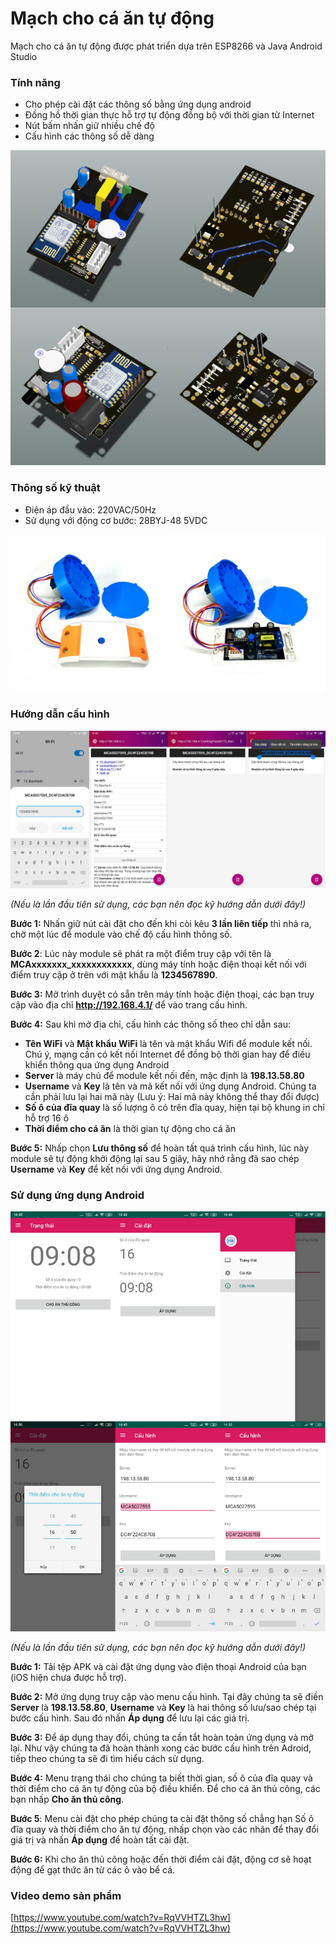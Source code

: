 # Mạch cho cá ăn tự động
Mạch cho cá ăn tự động được phát triển dựa trên ESP8266 và Java Android Studio

### Tính năng
- Cho phép cài đặt các thông số bằng ứng dụng android
- Đồng hồ thời gian thực hỗ trợ tự động đồng bộ với thời gian từ Internet
- Nút bấm nhấn giữ nhiều chế độ
- Cấu hình các thông số dễ dàng

![Mạch cho cá ăn tự động](images/image-01.png)

### Thông số kỹ thuật
- Điện áp đầu vào: 220VAC/50Hz
- Sử dụng với động cơ bước: 28BYJ-48 5VDC

![Mạch cho cá ăn tự động](images/image-02.png)

### Hướng dẫn cấu hình

![Mạch cho cá ăn tự động](images/image-03.png)

*(Nếu là lần đầu tiên sử dụng, các bạn nên đọc kỹ hướng dẫn dưới đây!)*

**Bước 1:** Nhấn giữ nút cài đặt cho đến khi còi kêu **3 lần liên tiếp** thì nhả ra, chờ một lúc để module vào chế độ cấu hình thông số.

**Bước 2**: Lúc này module sẽ phát ra một điểm truy cập với tên là **MCAxxxxxxx_xxxxxxxxxxxx**, dùng máy tính hoặc điện thoại kết nối với điểm truy cập ở trên với mật khẩu là **1234567890**.
 
**Bước 3:** Mở trình duyệt có sẵn trên máy tính hoặc điện thoại, các bạn truy cập vào địa chỉ **http://192.168.4.1/** để vào trang cấu hình. 
   
**Bước 4:** Sau khi mở địa chỉ, cấu hình các thông số theo chỉ dẫn sau:

- **Tên WiFi** và **Mật khẩu WiFi** là tên và mật khẩu Wifi để module kết nối. Chú ý, mạng cần có kết nối Internet để đồng bộ thời gian hay để điều khiển thông qua ứng dụng Android
- **Server** là máy chủ để module kết nối đến, mặc định là **198.13.58.80**
- **Username** và **Key** là tên và mã kết nối với ứng dụng Android. Chúng ta cần phải lưu lại hai mã này (Lưu ý: Hai mã này không thể thay đổi được)
- **Số ô của đĩa quay** là số lượng ô có trên đĩa quay, hiện tại bộ khung in chỉ hỗ trợ 16 ô
- **Thời điểm cho cá ăn** là thời gian tự động cho cá ăn

**Bước 5:** Nhấp chọn **Lưu thông số** để hoàn tất quá trình cấu hình, lúc này module sẽ tự động khởi động lại sau 5 giây, hãy nhớ rằng đã sao chép **Username** và **Key** để kết nối với ứng dụng Android.

### Sử dụng ứng dụng Android
![Mạch cho cá ăn tự động](images/image-04.png)

*(Nếu là lần đầu tiên sử dụng, các bạn nên đọc kỹ hướng dẫn dưới đây!)*

**Bước 1:** Tải tệp APK và cài đặt ứng dụng vào điện thoại Android của bạn (iOS hiện chưa được hỗ trợ).

**Bước 2:** Mở ứng dụng truy cập vào menu cấu hình. Tại đây chúng ta sẽ điền **Server** là **198.13.58.80**, **Username** và **Key** là hai thông số lưu/sao chép tại bước cấu hình. Sau đó nhấn **Áp dụng** để lưu lại các giá trị.

**Bước 3:** Để áp dụng thay đổi, chúng ta cần tắt hoàn toàn ứng dụng và mở lại. Như vậy chúng ta đã hoàn thành xong các bước cấu hình trên Adroid, tiếp theo chúng ta sẽ đi tìm hiểu cách sử dụng.

**Bước 4:** Menu trạng thái cho chúng ta biết thời gian, số ô của đĩa quay và thời điểm cho cá ăn tự động của bộ điều khiển. Để cho cá ăn thủ công, các bạn nhấp **Cho ăn thủ công**.

**Bước 5**: Menu cài đặt cho phép chúng ta cài đặt thông số chẳng hạn Số ô đĩa quay và thời điểm cho ăn tự động, nhấp chọn vào các nhãn để thay đổi giá trị và nhấn **Áp dụng** để hoàn tất cài đặt.

**Bước 6:** Khi cho ăn thủ công hoặc đến thời điểm cài đặt, động cơ sẽ hoạt động để gạt thức ăn từ các ô vào bể cá.

### Video demo sản phẩm

[https://www.youtube.com/watch?v=RqVVHTZL3hw](https://www.youtube.com/watch?v=RqVVHTZL3hw)
